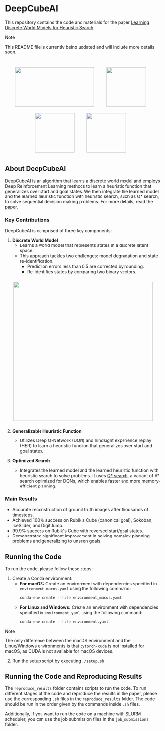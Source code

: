 # DeepCubeAI

This repository contains the code and materials for the paper [Learning Discrete World Models for Heuristic Search](https://rlj.cs.umass.edu/2024/papers/Paper225.html)
> [!NOTE]  
> This README file is currently being updated and will include more details soon.
<br>

<div align="center">
  <img src="images/dcai_rubiks_cube.gif" width="256" height="128" style="margin: 10px;"> &nbsp; &nbsp;
  <img src="images/dcai_sokoban.gif" width="128" height="128" style="margin: 10px;"> &nbsp; &nbsp;
  <img src="images/dcai_iceslider.gif" width="128" height="128" style="margin: 10px;"> &nbsp; &nbsp;
  <img src="images/dcai_digitjump.gif" width="128" height="128" style="margin: 10px;"> &nbsp; &nbsp;
</div>

## About DeepCubeAI

DeepCubeAI is an algorithm that learns a discrete world model and employs Deep Reinforcement Learning methods to learn a heuristic function that generalizes over start and goal states. We then integrate the learned model and the learned heuristic function with heuristic search, such as Q* search, to solve sequential decision making problems. For more details, read the [paper](https://rlj.cs.umass.edu/2024/papers/Paper225.html).
‌
### Key Contributions

DeepCubeAI is comprised of three key components:

1. **Discrete World Model**
   - Learns a world model that represents states in a discrete latent space.
   - This approach tackles two challenges: model degradation and state re-identification.
     - Prediction errors less than 0.5 are corrected by rounding.
     - Re-identifies states by comparing two binary vectors.
  
<div align="center">
  <img src="images/dcai_discrete_world_model.png" width="450" height="450" style="margin: 10px;">
</div>

2. **Generalizable Heuristic Function**
   - Utilizes Deep Q-Network (DQN) and hindsight experience replay (HER) to learn a heuristic function that generalizes over start and goal states.

3. **Optimized Search**
   - Integrates the learned model and the learned heuristic function with heuristic search to solve problems. It uses [Q* search](https://prl-theworkshop.github.io/prl2024-icaps/papers/9.pdf), a variant of A* search optimized for DQNs, which enables faster and more memory-efficient planning.
‌
### Main Results
* Accurate reconstruction of ground truth images after thousands of timesteps.
* Achieved 100% success on Rubik's Cube (canonical goal), Sokoban, IceSlider, and DigitJump.
* 99.9% success on Rubik's Cube with reversed start/goal states.
* Demonstrated significant improvement in solving complex planning problems and generalizing to unseen goals.

## Running the Code

To run the code, please follow these steps:

1. Create a Conda environment:
   - **For macOS:** Create an environment with dependencies specified in `environment_macos.yaml` using the following command:
     ```bash
     conda env create --file environment_macos.yaml
     ```
   - **For Linux and Windows:** Create an environment with dependencies specified in `environment.yaml` using the following command:
     ```bash
     conda env create --file environment.yaml
     ```

> [!NOTE]  
> The only difference between the macOS environment and the Linux/Windows environments is that `pytorch-cuda` is not installed for macOS, as CUDA is not available for macOS devices.

2. Run the setup script by executing `./setup.sh`

## Running the Code and Reproducing Results

The `reproduce_results` folder contains scripts to run the code. To run different stages of the code and reproduce the results in the paper, please use the corresponding `.sh` files in the `reproduce_results` folder. The code should be run in the order given by the commands inside `.sh` files.

Additionally, if you want to run the code on a machine with SLURM scheduler, you can use the job submission files in the `job_submissions` folder.
